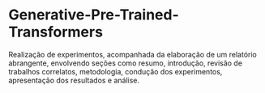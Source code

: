 # Generative-Pre-Trained-Transformers
Realização de experimentos, acompanhada da elaboração de um relatório abrangente, envolvendo seções como resumo, introdução, revisão de trabalhos correlatos, metodologia, condução dos experimentos, apresentação dos resultados e análise.
